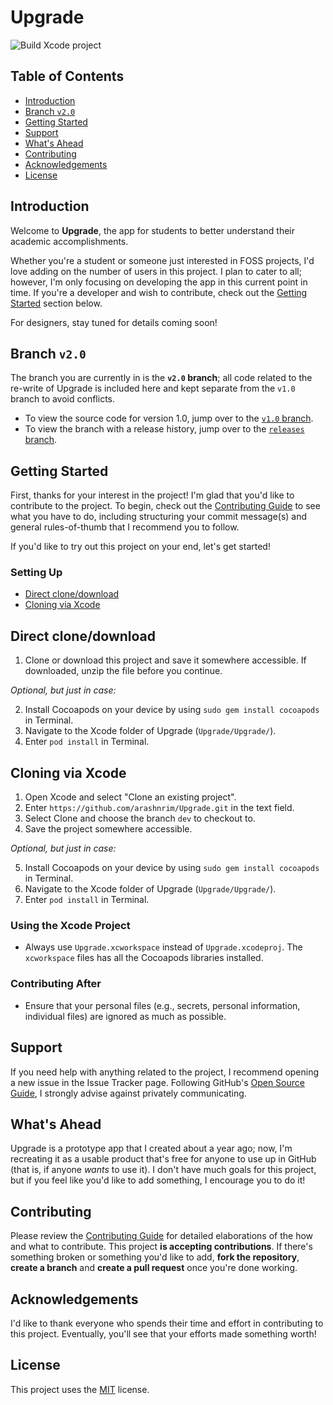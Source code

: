 # Upgrade

![Build Xcode project](https://github.com/arashnrim/Upgrade/workflows/Build%20Xcode%20project/badge.svg)

## Table of Contents
- [Introduction](#introduction)
- [Branch `v2.0`](#branch-v2.0)
- [Getting Started](#getting-started)
- [Support](#support)
- [What's Ahead](#whats-ahead)
- [Contributing](#contributing)
- [Acknowledgements](#acknowledgements)
- [License](#license)

## Introduction
Welcome to **Upgrade**, the app for students to better understand their academic accomplishments.

Whether you're a student or someone just interested in FOSS projects, I'd love adding on the number of users in this project. I plan to cater to all; however, I'm only focusing on developing the app in this current point in time. If you're a developer and wish to contribute, check out the [Getting Started](#getting-started) section below.

For designers, stay tuned for details coming soon!

## Branch `v2.0`

The branch you are currently in is the **`v2.0` branch**; all code related to the re-write of Upgrade is included here and kept separate from the `v1.0` branch to avoid conflicts.

- To view the source code for version 1.0, jump over to the [`v1.0` branch](https://github.com/arashnrim/Upgrade/tree/v1.0).
- To view the branch with a release history, jump over to the [`releases` branch](https://github.com/arashnrim/Upgrade/tree/releases).

## Getting Started
First, thanks for your interest in the project! I'm glad that you'd like to contribute to the project. To begin, check out the [Contributing Guide](CONTRIBUTING.md) to see what you have to do, including structuring your commit message(s) and general rules-of-thumb that I recommend you to follow.

If you'd like to try out this project on your end, let's get started!

### Setting Up

- [Direct clone/download](#direct-clone/download)
- [Cloning via Xcode](#cloning-via-xcode)

## Direct clone/download
1. Clone or download this project and save it somewhere accessible. If downloaded, unzip the file before you continue.

*Optional, but just in case:*

2. Install Cocoapods on your device by using `sudo gem install cocoapods` in Terminal.
3. Navigate to the Xcode folder of Upgrade (`Upgrade/Upgrade/`).
4. Enter `pod install` in Terminal.

## Cloning via Xcode
1. Open Xcode and select "Clone an existing project".
2. Enter `https://github.com/arashnrim/Upgrade.git` in the text field.
3. Select Clone and choose the branch `dev` to checkout to.
4. Save the project somewhere accessible.

*Optional, but just in case:*

5. Install Cocoapods on your device by using `sudo gem install cocoapods` in Terminal.
6. Navigate to the Xcode folder of Upgrade (`Upgrade/Upgrade/`).
7. Enter `pod install` in Terminal.

### Using the Xcode Project

- Always use `Upgrade.xcworkspace` instead of `Upgrade.xcodeproj`. The `xcworkspace` files has all the Cocoapods libraries installed.

### Contributing After

 - Ensure that your personal files (e.g., secrets, personal information, individual files) are ignored as much as possible.

## Support
If you need help with anything related to the project, I recommend opening a new issue in the Issue Tracker page. Following GitHub's [Open Source Guide](https://www.opensource.guide), I strongly advise against privately communicating.

## What's Ahead
Upgrade is a prototype app that I created about a year ago; now, I'm recreating it as a usable product that's free for anyone to use up in GitHub (that is, if anyone *wants* to use it). I don't have much goals for this project, but if you feel like you'd like to add something, I encourage you to do it!

## Contributing
Please review the [Contributing Guide](CONTRIBUTING.md) for detailed elaborations of the how and what to contribute.
This project **is accepting contributions**. If there's something broken or something you'd like to add, **fork the repository**, **create a branch** and **create a pull request** once you're done working.

## Acknowledgements
I'd like to thank everyone who spends their time and effort in contributing to this project. Eventually, you'll see that your efforts made something worth!

## License
This project uses the [MIT](https://spdx.org/licenses/MIT.html) license.